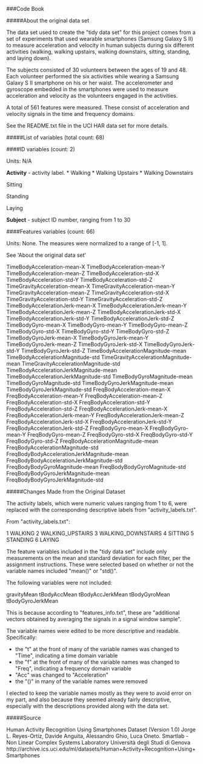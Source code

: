 ###Code Book

#####About the original data set

The data set used to create the "tidy data set" for this project comes from a set of experiments that used wearable smartphones (Samsung Galaxy S II) to measure acceleration and velocity in human subjects during six different activities (walking, walking upstairs, walking downstairs, sitting, standing, and laying down). 

The subjects consisted of 30 volunteers between the ages of 19 and 48. Each volunteer performed the six activities while wearing a Samsung Galaxy S II smartphone on his or her waist. The accelerometer and gyroscope embedded in the smartphones were used to measure acceleration and velocity as the volunteers engaged in the activities. 

A total of 561 features were measured. These consist of acceleration and velocity signals in the time and frequency domains.

See the README.txt file in the UCI HAR data set for more details. 

#####List of variables (total count: 68)

####ID variables (count: 2)

Units: N/A

<p><strong>Activity</strong> - activity label. 
* Walking
* Walking Upstairs
* Walking Downstairs
<p><p>Sitting
<p><p>Standing
<p><p>Laying

<p><strong>Subject</strong> - subject ID number, ranging from 1 to 30

####Features variables (count: 66)

Units: None. The measures were normalized to a range of [-1, 1]. 

See 'About the original data set'

TimeBodyAcceleration-mean-X
TimeBodyAcceleration-mean-Y
TimeBodyAcceleration-mean-Z
TimeBodyAcceleration-std-X
TimeBodyAcceleration-std-Y
TimeBodyAcceleration-std-Z
TimeGravityAcceleration-mean-X
TimeGravityAcceleration-mean-Y
TimeGravityAcceleration-mean-Z
TimeGravityAcceleration-std-X
TimeGravityAcceleration-std-Y
TimeGravityAcceleration-std-Z
TimeBodyAccelerationJerk-mean-X
TimeBodyAccelerationJerk-mean-Y
TimeBodyAccelerationJerk-mean-Z
TimeBodyAccelerationJerk-std-X
TimeBodyAccelerationJerk-std-Y
TimeBodyAccelerationJerk-std-Z
TimeBodyGyro-mean-X
TimeBodyGyro-mean-Y
TimeBodyGyro-mean-Z
TimeBodyGyro-std-X
TimeBodyGyro-std-Y
TimeBodyGyro-std-Z
TimeBodyGyroJerk-mean-X
TimeBodyGyroJerk-mean-Y
TimeBodyGyroJerk-mean-Z
TimeBodyGyroJerk-std-X
TimeBodyGyroJerk-std-Y
TimeBodyGyroJerk-std-Z
TimeBodyAccelerationMagnitude-mean
TimeBodyAccelerationMagnitude-std
TimeGravityAccelerationMagnitude-mean
TimeGravityAccelerationMagnitude-std
TimeBodyAccelerationJerkMagnitude-mean
TimeBodyAccelerationJerkMagnitude-std
TimeBodyGyroMagnitude-mean
TimeBodyGyroMagnitude-std
TimeBodyGyroJerkMagnitude-mean
TimeBodyGyroJerkMagnitude-std
FreqBodyAcceleration-mean-X
FreqBodyAcceleration-mean-Y
FreqBodyAcceleration-mean-Z
FreqBodyAcceleration-std-X
FreqBodyAcceleration-std-Y
FreqBodyAcceleration-std-Z
FreqBodyAccelerationJerk-mean-X
FreqBodyAccelerationJerk-mean-Y
FreqBodyAccelerationJerk-mean-Z
FreqBodyAccelerationJerk-std-X
FreqBodyAccelerationJerk-std-Y
FreqBodyAccelerationJerk-std-Z
FreqBodyGyro-mean-X
FreqBodyGyro-mean-Y
FreqBodyGyro-mean-Z
FreqBodyGyro-std-X
FreqBodyGyro-std-Y
FreqBodyGyro-std-Z
FreqBodyAccelerationMagnitude-mean
FreqBodyAccelerationMagnitude-std
FreqBodyBodyAccelerationJerkMagnitude-mean
FreqBodyBodyAccelerationJerkMagnitude-std
FreqBodyBodyGyroMagnitude-mean
FreqBodyBodyGyroMagnitude-std
FreqBodyBodyGyroJerkMagnitude-mean
FreqBodyBodyGyroJerkMagnitude-std

#####Changes Made from the Original Dataset

The activity labels, which were numeric values ranging from 1 to 6, were replaced with the corresponding descriptive labels from "activity_labels.txt".

From "activity_labels.txt":

1 WALKING
2 WALKING_UPSTAIRS
3 WALKING_DOWNSTAIRS
4 SITTING
5 STANDING
6 LAYING

The feature variables included in the "tidy data set" include only measurements on the mean and standard deviation for each filter, per the assignment instructions. These were selected based on whether or not the variable names included "mean()" or "std()".

The following variables were not included:

gravityMean
tBodyAccMean
tBodyAccJerkMean
tBodyGyroMean
tBodyGyroJerkMean

This is because according to "features_info.txt", these are "additional vectors obtained by averaging the signals in a signal window sample".

The variable names were edited to be more descriptive and readable. Specifically:
* the "t" at the front of many of the variable names was changed to "Time", indicating a time domain variable
* the "f" at the front of many of the variable names was changed to "Freq", indicating a frequency domain variable
* "Acc" was changed to "Acceleration"
* the "()" in many of the variable names were removed

I elected to keep the variable names mostly as they were to avoid error on my part, and also because they seemed already fairly descriptive, especially with the descriptions provided along with the data set.

#####Source
<p>Human Activity Recognition Using Smartphones Dataset (Version 1.0)
Jorge L. Reyes-Ortiz, Davide Anguita, Alessandro Ghio, Luca Oneto.
Smartlab - Non Linear Complex Systems Laboratory
Università degli Studi di Genova
http://archive.ics.uci.edu/ml/datasets/Human+Activity+Recognition+Using+Smartphones

